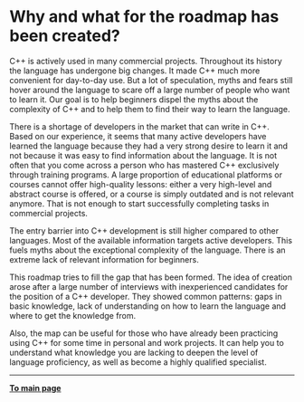 # Why and what for the roadmap has been created?

C++ is actively used in many commercial projects. Throughout its history the language has undergone big changes. It made C++ much more convenient for day-to-day use. But a lot of speculation, myths and fears still hover around the language to scare off a large number of people who want to learn it. Our goal is to help beginners dispel the myths about the complexity of C++ and to help them to find their way to learn the language.

There is a shortage of developers in the market that can write in C++. Based on our experience, it seems that many active developers have learned the language because they had a very strong desire to learn it and not because it was easy to find information about the language. It is not often that you come across a person who has mastered C++ exclusively through training programs. A large proportion of educational platforms or courses cannot offer high-quality lessons: either a very high-level and abstract course is offered, or a course is simply outdated and is not relevant anymore. That is not enough to start successfully completing tasks in commercial projects.

The entry barrier into C++ development is still higher compared to other languages. Most of the available information targets active developers. This fuels myths about the exceptional complexity of the language. There is an extreme lack of relevant information for beginners.

This roadmap tries to fill the gap that has been formed. The idea of creation arose after a large number of interviews with inexperienced candidates for the position of a C++ developer. They showed common patterns: gaps in basic knowledge, lack of understanding on how to learn the language and where to get the knowledge from.

Also, the map can be useful for those who have already been practicing using C++ for some time in personal and work projects. It can help you to understand what knowledge you are lacking to deepen the level of language proficiency, as well as become a highly qualified specialist.

---

[**To main page**](../README.md)